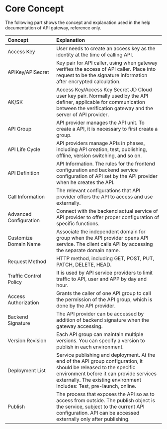 # Core Concept
The following part shows the concept and explanation used in the help documentation of API gateway, reference only.

| Concept | Explanation |
| :- | :- |
| Access Key | User needs to create an access key as the identity at the time of calling API. |	
| APIKey/APISecret | Key pair for API caller, using when gateway verifies the access of API caller. Place into request to be the signature information after encrypted calculation. |
| AK/SK | Access Key/Access Key Secret JD Cloud user key pair. Normally used by the API definer, applicable for communication between the verification gateway and the server of API provider. |
| API Group | API provider manages the API unit. To create a API, it is necessary to first create a group. |
| API Life Cycle | API providers manage APIs in phases, including API creation, test, publishing, offline, version switching, and so on. |
| API Definition | API Information. The rules for the frontend configuration and backend service configuration of API set by the API provider when he creates the API. |
| Call Information | The relevant configurations that API provider offers the API to access and use externally. |
| Advanced Configuration | Connect with the backend actual service of API provider to offer proper configuration of specific functions. |
| Customize Domain Name | Associate the independent domain for group when the API provider opens API service. The client calls API by accessing the separate domain name. |
| Request Method | HTTP method, including GET, POST, PUT, PATCH, DELETE, HEAD. |
| Traffic Control Policy | It is used by API service providers to limit traffic to API, user and APP by day and hour. |
| Access Authorization | Grants the caller of one API group to call the permission of the API group, which is done by the API provider.  |
| Backend Signature | The API provider can be accessed by addition of backend signature when the gateway accessing. |
| Version Revision   | Each API group can maintain multiple versions. You can specify a version to publish in each environment. |
| Deployment List | Service publishing and deployment. At the end of the API group configuration, it should be released to the specific environment before it can provide services externally. The existing environment includes: Test, pre-launch, online. |
| Publish | The process that exposes the API so as to access from outside. The publish object is the service, subject to the current API configuration. API can be accessed externally only after publishing. |



